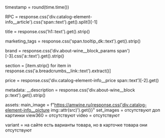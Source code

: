 timestamp = round(time.time())

RPC = response.css('div.catalog-element-info__article').css('span::text').get().split()[-1]

title = response.css('h1::text').get().strip()

marketing_tags = response.css('span.tooltip_dk::text').get().strip()

brand = response.css('div.about-wine__block_params span')[-3].css('a::text').get().strip()

section = [item.strip() for item in response.css('a.breadcrumbs__link::text').extract()]


price = response.css('div.catalog-element-info__price span::text')[-2].get()

metadata:
    __description = response.css('div.about-wine__block p::text').get().strip()

assets:
    main_image = f"https://amwine.ru{response.css('div.catalog-element-info__picture img::attr(src)').get()}"
    set_images = отсутствуют доп картинки
    view360 = отсутствуют
    video = отсутствуют


variant = на сайте есть варианты товара, но в карточке товара они отсутствуют